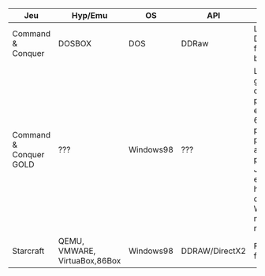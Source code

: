 |Jeu|Hyp/Emu|OS|API|Raison|
|-|-|-|-|-|
| Command & Conquer|DOSBOX | DOS|DDRaw | La version DOS fonctionne bien. |
| Command & Conquer GOLD| ??? |Windows98|??? | La version gold dézoome pour afficher en 640x480, pose problème avec les pilotes JHRobotics et divers hyperviseurs de niveau 2 . Wrappers, mais perte réseau |
|Starcraft| QEMU, VMWARE, VirtuaBox,86Box |Windows98|DDRAW/DirectX2|Fonctionne facilement|
